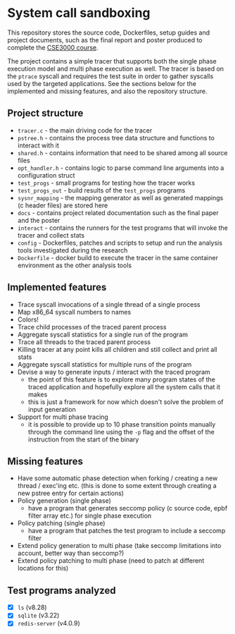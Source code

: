 # System call sandboxing
This repository stores the source code, Dockerfiles, setup guides and project documents, such as the final report and poster produced to complete the [CSE3000 course](https://studiegids.tudelft.nl/a101_displayCourse.do?course_id=64466).

The project contains a simple tracer that supports both the single phase execution model and multi phase execution as well.
The tracer is based on the `ptrace` syscall and requires the test suite in order to gather syscalls used by the targeted applications.
See the sections below for the implemented and missing features, and also the repository structure.

## Project structure
* `tracer.c` - the main driving code for the tracer
* `pstree.h` - contains the process tree data structure and functions to interact with it
* `shared.h` - contains information that need to be shared among all source files
* `opt_handler.h` - contains logic to parse command line arguments into a configuration struct
* `test_progs` - small programs for testing how the tracer works
* `test_progs_out` - build results of the `test_progs` programs
* `sysnr_mapping` - the mapping generator as well as generated mappings (c header files) are stored here
* `docs` - contains project related documentation such as the final paper and the poster
* `interact` - contains the runners for the test programs that will invoke the tracer and collect stats
* `config` - Dockerfiles, patches and scripts to setup and run the analysis tools investigated during the research
* `Dockerfile` - docker build to execute the tracer in the same container environment as the other analysis tools

## Implemented features
* Trace syscall invocations of a single thread of a single process
* Map x86_64 syscall numbers to names
* Colors!
* Trace child processes of the traced parent process
* Aggregate syscall statistics for a single run of the program
* Trace all threads to the traced parent process
* Killing tracer at any point kills all children and still collect and print all stats
* Aggregate syscall statistics for multiple runs of the program
* Devise a way to generate inputs / interact with the traced program
    - the point of this feature is to explore many program states of the traced application and hopefully explore all the system calls that it makes
    - this is just a framework for now which doesn't solve the problem of input generation
* Support for multi phase tracing
    - it is possible to provide up to 10 phase transition points manually through the command line using the `-p` flag and the offset of the instruction from the start of the binary

## Missing features
* Have some automatic phase detection when forking / creating a new thread / exec'ing etc. (this is done to some extent through creating a new pstree entry for certain actions)
* Policy generation (single phase)
    - have a program that generates seccomp policy (c source code, epbf filter array etc.) for single phase execution
* Policy patching (single phase)
    - have a program that patches the test program to include a seccomp filter
* Extend policy generation to multi phase (take seccomp limitations into account, better way than seccomp?)
* Extend policy patching to multi phase (need to patch at different locations for this)

## Test programs analyzed
- [x] `ls` (v8.28)
- [x] `sqlite` (v3.22)
- [x] `redis-server` (v4.0.9)
